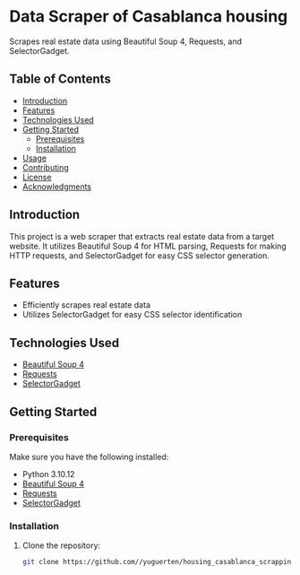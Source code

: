 # Data Scraper of Casablanca housing

Scrapes real estate data using Beautiful Soup 4, Requests, and SelectorGadget.

## Table of Contents

- [Introduction](#introduction)
- [Features](#features)
- [Technologies Used](#technologies-used)
- [Getting Started](#getting-started)
  - [Prerequisites](#prerequisites)
  - [Installation](#installation)
- [Usage](#usage)
- [Contributing](#contributing)
- [License](#license)
- [Acknowledgments](#acknowledgments)

## Introduction

This project is a web scraper that extracts real estate data from a target website. It utilizes Beautiful Soup 4 for HTML parsing, Requests for making HTTP requests, and SelectorGadget for easy CSS selector generation.

## Features

- Efficiently scrapes real estate data
- Utilizes SelectorGadget for easy CSS selector identification

## Technologies Used

- [Beautiful Soup 4](https://pypi.org/project/beautifulsoup4/)
- [Requests](https://pypi.org/project/requests/)
- [SelectorGadget](https://selectorgadget.com/)

## Getting Started

### Prerequisites

Make sure you have the following installed:

- Python 3.10.12
- [Beautiful Soup 4](https://pypi.org/project/beautifulsoup4/)
- [Requests](https://pypi.org/project/requests/)
- [SelectorGadget](https://selectorgadget.com/)

### Installation

1. Clone the repository:
   ```bash
   git clone https://github.com//yuguerten/housing_casablanca_scrapping.git
